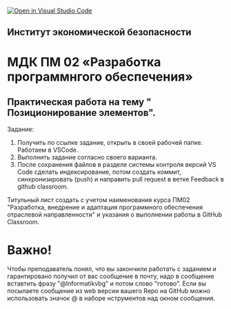 [![Open in Visual Studio Code](https://classroom.github.com/assets/open-in-vscode-c66648af7eb3fe8bc4f294546bfd86ef473780cde1dea487d3c4ff354943c9ae.svg)](https://classroom.github.com/online_ide?assignment_repo_id=9287737&assignment_repo_type=AssignmentRepo)
## Институт экономической безопасности

# МДК ПМ 02 «Разработка программнгого обеспечения»

##  Практическая работа на тему " Позиционирование элементов".

Задание:
1) Получить по ссылке задание, открыть в своей рабочей папке. Работаем в VSCode.
2) Выполнить задание согласно своего варианта.
3) После сохранения файлов  в разделе системы контроля версий VS Code сделать индексирование, потом создать коммит, синхронизировать (push) и направить pull request в ветке Feedback в github classroom.
 
Титульный лист создать с учетом наименования курса ПМ02 "Разработка, внедрение и адаптация программного обеспечения отраслевой направленности" и указания о выполнении работы в GitHub Classroom.
  
 # Важно!
 Чтобы преподаватель понял, что вы закончили работать с заданием и гарантировано получил от вас сообщение в почту, надо в сообщение вставтить фразу "@Informatikvbg" и потом    слово  "готово". 
 Если вы посылаете сообщение из web версии вашего Repo на GitHub можно использовать значок @ в наборе нструментов над окном сообщения.

 

